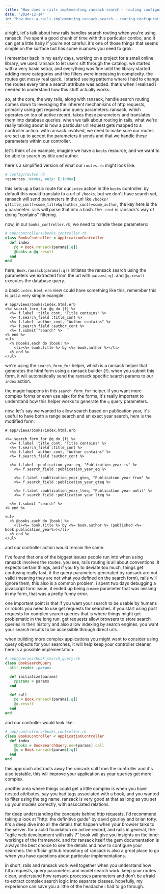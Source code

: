 ```yaml
---
title: "How does a rails implementing ransack search - routing configuration work?"
date: "2024-12-14"
id: "how-does-a-rails-implementing-ransack-search---routing-configuration-work"
---
```


alright, let's talk about how rails handles search routing when you're using ransack. i've spent a good chunk of time with this particular combo, and it can get a little hairy if you’re not careful. it's one of those things that seems simple on the surface but has some nuances you need to grok.

i remember back in my early days, working on a project for a small online library, we used ransack to let users sift through the catalog. we started with a very basic setup, and everything was fine until the library started adding more categories and the filters were increasing in complexity. the routes got messy real quick. i started seeing patterns where i had to change the routes every time a search attribute was added. that's when i realised i needed to understand how this stuff actually works.

so, at the core, the way rails, along with ransack, handle search routing comes down to leveraging the inherent mechanisms of http requests, primarily using get requests and query parameters. ransack, which operates on top of active record, takes these parameters and translates them into database queries. when we talk about routing in rails, what we're really talking about is how a particular url request gets mapped to a controller action. with ransack involved, we need to make sure our routes are set up to accept the parameters it sends and that we handle these parameters within our controller.

let's think of an example, imagine we have a `books` resource, and we want to be able to search by title and author.

here's a simplified version of what our `routes.rb` might look like:

```ruby
# config/routes.rb
resources :books, only: [:index]
```

this sets up a basic route for our `index` action in the `books` controller. by default this would translate to a url of ` /books `. but we don't have search yet, ransack will send parameters in the url like `/books?q[title_cont]=some_title&q[author_cont]=some_author`, the key here is the `q` parameter. rails will parse that into a hash. the `_cont` is ransack's way of doing "contains" filtering.

now, in our `books_controller.rb`, we need to handle these parameters:

```ruby
# app/controllers/books_controller.rb
class BooksController < ApplicationController
  def index
    @q = Book.ransack(params[:q])
    @books = @q.result
  end
end
```

here, `Book.ransack(params[:q])` initiates the ransack search using the parameters we extracted from the url with `params[:q]`. and `@q.result` executes the database query.

a basic `index.html.erb` view could have something like this, remember this is just a very simple example:

```erb
# app/views/books/index.html.erb
<%= search_form_for @q do |f| %>
  <%= f.label :title_cont, "Title contains" %>
  <%= f.search_field :title_cont %>
  <%= f.label :author_cont, "Author contains" %>
  <%= f.search_field :author_cont %>
  <%= f.submit "search" %>
<% end %>
<ul>
  <% @books.each do |book| %>
    <li><%= book.title %> by <%= book.author %></li>
  <% end %>
</ul>
```

we're using the `search_form_for` helper, which is a ransack helper that generates the html form using a ransack builder (`f`). when you submit this form, it will automatically send the ransack specific search params to our `index` action.

the magic happens in this `search_form_for` helper. if you want more complex forms or even use ajax for the forms, it's really important to understand how this helper works to generate the `q` query parameters.

now, let's say we wanted to allow search based on publication year, it's useful to have both a range search and an exact year search, here is the modified form:

```erb
# app/views/books/index.html.erb

<%= search_form_for @q do |f| %>
  <%= f.label :title_cont, "Title contains" %>
  <%= f.search_field :title_cont %>
  <%= f.label :author_cont, "Author contains" %>
  <%= f.search_field :author_cont %>

  <%= f.label :publication_year_eq, "Publication year is" %>
    <%= f.search_field :publication_year_eq %>

    <%= f.label :publication_year_gteq, "Publication year from" %>
    <%= f.search_field :publication_year_gteq %>

    <%= f.label :publication_year_lteq, "Publication year until" %>
    <%= f.search_field :publication_year_lteq %>

  <%= f.submit "search" %>
<% end %>

<ul>
  <% @books.each do |book| %>
    <li><%= book.title %> by <%= book.author %> (published <%= book.publication_year%>)</li>
  <% end %>
</ul>

```

and our controller action would remain the same.

i've found that one of the biggest issues people run into when using ransack involves the routes. you see, rails routing is all about conventions. it expects certain things, and if you try to deviate too much, things get confusing really fast, if the query parameters generated by ransack are not valid (meaning they are not what you defined on the search form), rails will ignore them, this also is a common problem, i spent two days debugging a javascript form issue, it ended up being a `name` parameter that was missing in my form, that was a pretty funny error.

one important point is that if you want your search to be usable by humans or robots you need to use get requests for searches. if you start using post requests for complex search queries that is where things might get problematic in the long run. get requests allow browsers to store search queries in their history and also allow indexing by search engines. you want your search results to be accessible through direct urls.

when building more complex applications you might want to consider using query objects for your searches, it will help keep your controller cleaner, here is a possible implementation:

```ruby
# app/queries/book_search_query.rb
class BookSearchQuery
  attr_reader :params

  def initialize(params)
    @params = params
  end

  def call
    @q = Book.ransack(params[:q])
    @q.result
  end
end
```

and our controller would look like:

```ruby
# app/controllers/books_controller.rb
class BooksController < ApplicationController
  def index
    @books = BookSearchQuery.new(params).call
    @q = Book.ransack(params[:q])
  end
end
```

this approach abstracts away the ransack call from the controller and it's also testable, this will improve your application as your queries get more complex.

another area where things could get a little complex is when you have nested attributes, say you had tags associated with a book, and you wanted to filter using the tag name. ransack is very good at that as long as you set up your models correctly, with associated relations.

for deep understanding the concepts behind http requests, i'd recommend taking a look at "http: the definitive guide" by david gourley and brian totty. it's a deep dive into all the details that happen when your browser talks to the server. for a solid foundation on active record, and rails in general, the "agile web development with rails 7" book will give you insights on the inner workings of the framework. and for ransack itself the gem documentation is always the best choice to see the details and how to configure your searches. the official github repository of ransack is also a great place to go when you have questions about particular implementations.

in short, rails and ransack work well together when you understand how http requests, query parameters and model search work. keep your routes clean, understand how ransack processes parameters and don’t be afraid to extract complex search logic into separate classes. hopefully, my experience can save you a little of the headache i had to go through.
